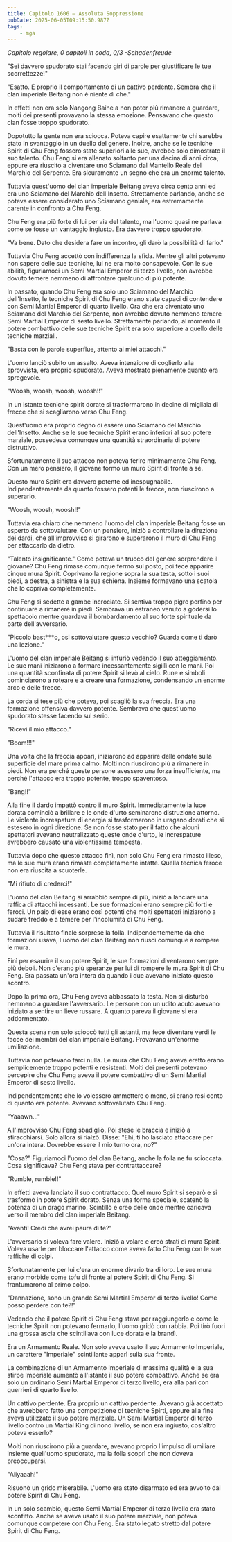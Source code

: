 ```yaml
---
title: Capitolo 1606 – Assoluta Soppressione
pubDate: 2025-06-05T09:15:50.987Z
tags:
    - mga
---
```



<em>Capitolo regolare,
0 capitoli in coda, 0/3
-Schadenfreude</em>


"Sei davvero spudorato stai facendo giri di parole per giustificare le tue scorrettezze!"


"Esatto. È proprio il comportamento di un cattivo perdente. Sembra che il clan imperiale Beitang non è niente di che."


In effetti non era solo Nangong Baihe a non poter più rimanere a guardare, molti dei presenti provavano la stessa emozione. Pensavano che questo clan fosse troppo spudorato.


Dopotutto la gente non era sciocca. Poteva capire esattamente chi sarebbe stato in svantaggio in un duello del genere. Inoltre, anche se le tecniche Spirit di Chu Feng fossero state superiori alle sue, avrebbe solo dimostrato il suo talento. Chu Feng si era allenato soltanto per una decina di anni circa, eppure era riuscito a diventare uno Sciamano dal Mantello Reale del Marchio del Serpente. Era sicuramente un segno che era un enorme talento.


Tuttavia quest'uomo del clan imperiale Beitang aveva circa cento anni ed era uno Sciamano del Marchio dell'Insetto. Strettamente parlando, anche se poteva essere considerato uno Sciamano geniale, era estremamente carente in confronto a Chu Feng.


Chu Feng era più forte di lui per via del talento, ma l'uomo quasi ne parlava come se fosse un vantaggio ingiusto. Era davvero troppo spudorato.


"Va bene. Dato che desidera fare un incontro, gli darò la possibilità di farlo."


Tuttavia Chu Feng accettò con indifferenza la sfida. Mentre gli altri potevano non sapere delle sue tecniche, lui ne era molto consapevole. Con le sue abilità, figuriamoci un Semi Martial Emperor di terzo livello, non avrebbe dovuto temere nemmeno di affrontare qualcuno di più potente.


In passato, quando Chu Feng era solo uno Sciamano del Marchio dell'Insetto, le tecniche Spirit di Chu Feng erano state capaci di contendere con Semi Martial Emperor di quarto livello. Ora che era diventato uno Sciamano del Marchio del Serpente, non avrebbe dovuto nemmeno temere Semi Martial Emperor di sesto livello. Strettamente parlando, al momento il potere combattivo delle sue tecniche Spirit era solo superiore a quello delle tecniche marziali.


"Basta con le parole superflue, attento ai miei attacchi."


L'uomo lanciò subito un assalto. Aveva intenzione di coglierlo alla sprovvista, era proprio spudorato. Aveva mostrato pienamente quanto era spregevole.


"Woosh, woosh, woosh, woosh!!"


In un istante tecniche spirit dorate si trasformarono in decine di migliaia di frecce che si scagliarono verso Chu Feng.


Quest'uomo era proprio degno di essere uno Sciamano del Marchio dell'Insetto. Anche se le sue tecniche Spirit erano inferiori al suo potere marziale, possedeva comunque una quantità straordinaria di potere distruttivo.


Sfortunatamente il suo attacco non poteva ferire minimamente Chu Feng. Con un mero pensiero, il giovane formò un muro Spirit di fronte a sé.


Questo muro Spirit era davvero potente ed inespugnabile. Indipendentemente da quanto fossero potenti le frecce, non riuscirono a superarlo.


"Woosh, woosh, woosh!!"


Tuttavia era chiaro che nemmeno l'uomo del clan imperiale Beitang fosse un esperto da sottovalutare. Con un pensiero, iniziò a controllare la direzione dei dardi, che all'improvviso si girarono e superarono il muro di Chu Feng per attaccarlo da dietro.


"Talento insignificante." Come poteva un trucco del genere sorprendere il giovane? Chu Feng rimase comunque fermo sul posto, poi fece apparire cinque mura Spirit. Coprivano la regione sopra la sua testa, sotto i suoi piedi, a destra, a sinistra e la sua schiena. Insieme formavano una scatola che lo copriva completamente.


Chu Feng si sedette a gambe incrociate. Si sentiva troppo pigro perfino per continuare a rimanere in piedi. Sembrava un estraneo venuto a godersi lo spettacolo mentre guardava il bombardamento al suo forte spirituale da parte dell'avversario.


"Piccolo bast***o, osi sottovalutare questo vecchio? Guarda come ti darò una lezione."


L'uomo del clan imperiale Beitang si infuriò vedendo il suo atteggiamento. Le sue mani iniziarono a formare incessantemente sigilli con le mani. Poi una quantità sconfinata di potere Spirit si levò al cielo. Rune e simboli cominciarono a roteare e a creare una formazione, condensando un enorme arco e delle frecce.


La corda si tese più che poteva, poi scagliò la sua freccia. Era una formazione offensiva davvero potente. Sembrava che quest'uomo spudorato stesse facendo sul serio.


"Ricevi il mio attacco."


"Boom!!!"


Una volta che la freccia apparì, iniziarono ad apparire delle ondate sulla superficie del mare prima calmo. Molti non riuscirono più a rimanere in piedi. Non era perché queste persone avessero una forza insufficiente, ma perché l'attacco era troppo potente, troppo spaventoso.


"Bang!!"


Alla fine il dardo impattò contro il muro Spirit. Immediatamente la luce dorata cominciò a brillare e le onde d'urto seminarono distruzione attorno. Le violente increspature di energia si trasformarono in uragano dorati che si estesero in ogni direzione. Se non fosse stato per il fatto che alcuni spettatori avevano neutralizzato queste onde d'urto, le increspature avrebbero causato una violentissima tempesta.


Tuttavia dopo che questo attacco finì, non solo Chu Feng era rimasto illeso, ma le sue mura erano rimaste completamente intatte. Quella tecnica feroce non era riuscita a scuoterle.


"Mi rifiuto di crederci!"


L'uomo del clan Beitang si arrabbiò sempre di più, iniziò a lanciare una raffica di attacchi incessanti. Le sue formazioni erano sempre più forti e feroci. Un paio di esse erano così potenti che molti spettatori iniziarono a sudare freddo e a temere per l'incolumità di Chu Feng.


Tuttavia il risultato finale sorprese la folla. Indipendentemente da che formazioni usava, l'uomo del clan Beitang non riuscì comunque a rompere le mura.


Finì per esaurire il suo potere Spirit, le sue formazioni diventarono sempre più deboli. Non c'erano più speranze per lui di rompere le mura Spirit di Chu Feng. Era passata un'ora intera da quando i due avevano iniziato questo scontro.


Dopo la prima ora, Chu Feng aveva abbassato la testa. Non si disturbò nemmeno a guardare l'avversario. Le persone con un udito acuto avevano iniziato a sentire un lieve russare. A quanto pareva il giovane si era addormentato.


Questa scena non solo scioccò tutti gli astanti, ma fece diventare verdi le facce dei membri del clan imperiale Beitang. Provavano un'enorme umiliazione.


Tuttavia non potevano farci nulla. Le mura che Chu Feng aveva eretto erano semplicemente troppo potenti e resistenti. Molti dei presenti potevano percepire che Chu Feng aveva il potere combattivo di un Semi Martial Emperor di sesto livello.


Indipendentemente che lo volessero ammettere o meno, si erano resi conto di quanto era potente. Avevano sottovalutato Chu Feng.


"Yaaawn..."


All'improvviso Chu Feng sbadigliò. Poi stese le braccia e iniziò a stiracchiarsi. Solo allora si rialzò. Disse: "Ehi, ti ho lasciato attaccare per un'ora intera. Dovrebbe essere il mio turno ora, no?"


"Cosa?" Figuriamoci l'uomo del clan Beitang, anche la folla ne fu scioccata. Cosa significava? Chu Feng stava per contrattaccare?


"Rumble, rumble!!"


In effetti aveva lanciato il suo contrattacco. Quel muro Spirit si separò e si trasformò in potere Spirit dorato. Senza una forma speciale, scatenò la potenza di un drago marino. Scintillò e creò delle onde mentre caricava verso il membro del clan imperiale Beitang.


"Avanti! Credi che avrei paura di te?"


L'avversario si voleva fare valere. Iniziò a volare e creò strati di mura Spirit. Voleva usarle per bloccare l'attacco come aveva fatto Chu Feng con le sue raffiche di colpi.


Sfortunatamente per lui c'era un enorme divario tra di loro. Le sue mura erano morbide come tofu di fronte al potere Spirit di Chu Feng. Si frantumarono al primo colpo.


"Dannazione, sono un grande Semi Martial Emperor di terzo livello! Come posso perdere con te?!"


Vedendo che il potere Spirit di Chu Feng stava per raggiungerlo e come le tecniche Spirit non potevano fermarlo, l'uomo gridò con rabbia. Poi tirò fuori una grossa ascia che scintillava con luce dorata e la brandì.


Era un Armamento Reale. Non solo aveva usato il suo Armamento Imperiale, un carattere "Imperiale" scintillante apparì sulla sua fronte.


La combinazione di un Armamento Imperiale di massima qualità e la sua stirpe Imperiale aumentò all'istante il suo potere combattivo. Anche se era solo un ordinario Semi Martial Emperor di terzo livello, era alla pari con guerrieri di quarto livello.


Un cattivo perdente. Era proprio un cattivo perdente. Avevano già accettato che avrebbero fatto una competizione di tecniche Spirti, eppure alla fine aveva utilizzato il suo potere marziale. Un Semi Martial Emperor di terzo livello contro un Martial King di nono livello, se non era ingiusto, cos'altro poteva esserlo?


Molti non riuscirono più a guardare, avevano proprio l'impulso di umiliare insieme quell'uomo spudorato, ma la folla scoprì che non doveva preoccuparsi.


"Aiiyaaah!"


Risuonò un grido miserabile. L'uomo era stato disarmato ed era avvolto dal potere Spirit di Chu Feng.


In un solo scambio, questo Semi Martial Emperor di terzo livello era stato sconfitto. Anche se aveva usato il suo potere marziale, non poteva comunque competere con Chu Feng. Era stato legato stretto dal potere Spirit di Chu Feng.
                                


                                



